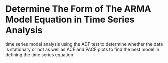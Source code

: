 # Determine The Form of The ARMA Model Equation in Time Series Analysis

time series model analysis using the ADF test to determine whether the data is stationary or not as well as ACF and PACF plots to find the best model in defining the time series equation
